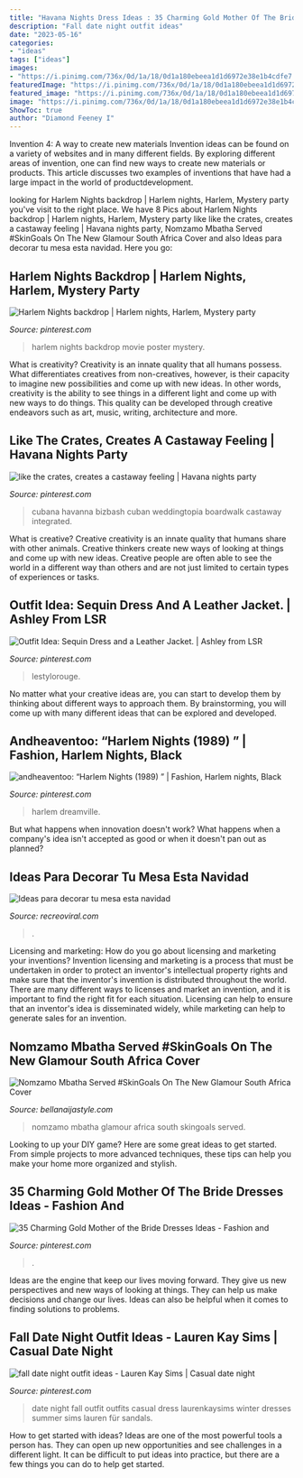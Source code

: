 ```yaml
---
title: "Havana Nights Dress Ideas : 35 Charming Gold Mother Of The Bride Dresses Ideas"
description: "Fall date night outfit ideas"
date: "2023-05-16"
categories:
- "ideas"
tags: ["ideas"]
images:
- "https://i.pinimg.com/736x/0d/1a/18/0d1a180ebeea1d1d6972e38e1b4cdfe7.jpg"
featuredImage: "https://i.pinimg.com/736x/0d/1a/18/0d1a180ebeea1d1d6972e38e1b4cdfe7.jpg"
featured_image: "https://i.pinimg.com/736x/0d/1a/18/0d1a180ebeea1d1d6972e38e1b4cdfe7.jpg"
image: "https://i.pinimg.com/736x/0d/1a/18/0d1a180ebeea1d1d6972e38e1b4cdfe7.jpg"
ShowToc: true
author: "Diamond Feeney I"
---
```



Invention 4: A way to create new materials
Invention ideas can be found on a variety of websites and in many different fields. By exploring different areas of invention, one can find new ways to create new materials or products. This article discusses two examples of inventions that have had a large impact in the world of productdevelopment.

	

		
looking for Harlem Nights backdrop | Harlem nights, Harlem, Mystery party you've visit to the right place. We have 8 Pics about Harlem Nights backdrop | Harlem nights, Harlem, Mystery party like like the crates, creates a castaway feeling | Havana nights party, Nomzamo Mbatha Served #SkinGoals On The New Glamour South Africa Cover and also Ideas para decorar tu mesa esta navidad. Here you go:
		
    
## Harlem Nights Backdrop | Harlem Nights, Harlem, Mystery Party

<img loading=lazy src="https://i.pinimg.com/736x/0d/1a/18/0d1a180ebeea1d1d6972e38e1b4cdfe7.jpg" onerror="this.onerror=null;this.src='https://tse3.mm.bing.net/th?id=OIP.lsiBpSIhaNgwePLPQS5o_wHaPN&amp;pid=15.1';" alt="Harlem Nights backdrop | Harlem nights, Harlem, Mystery party">

_Source: pinterest.com_

>harlem nights backdrop movie poster mystery. 

	

What is creativity?
Creativity is an innate quality that all humans possess. What differentiates creatives from non-creatives, however, is their capacity to imagine new possibilities and come up with new ideas. In other words, creativity is the ability to see things in a different light and come up with new ways to do things. This quality can be developed through creative endeavors such as art, music, writing, architecture and more.

    
## Like The Crates, Creates A Castaway Feeling | Havana Nights Party

<img loading=lazy src="https://i.pinimg.com/736x/36/f4/3e/36f43ed1ef0ad42a458f3acf4d695f0b.jpg" onerror="this.onerror=null;this.src='https://tse2.mm.bing.net/th?id=OIP.OeSfMKaAFDlucYlf50ZedQHaLH&amp;pid=15.1';" alt="like the crates, creates a castaway feeling | Havana nights party">

_Source: pinterest.com_

>cubana havanna bizbash cuban weddingtopia boardwalk castaway integrated. 

	

What is creative?
Creative creativity is an innate quality that humans share with other animals. Creative thinkers create new ways of looking at things and come up with new ideas. Creative people are often able to see the world in a different way than others and are not just limited to certain types of experiences or tasks.

    
## Outfit Idea: Sequin Dress And A Leather Jacket. | Ashley From LSR

<img loading=lazy src="https://i.pinimg.com/originals/a3/f5/e9/a3f5e97c898e8596940a0874a703bf48.jpg" onerror="this.onerror=null;this.src='https://tse3.mm.bing.net/th?id=OIP.him_T3VWCbMaqKY7Uy9SswHaLH&amp;pid=15.1';" alt="Outfit Idea: Sequin Dress and a Leather Jacket. | Ashley from LSR">

_Source: pinterest.com_

>lestylorouge. 

	

No matter what your creative ideas are, you can start to develop them by thinking about different ways to approach them. By brainstorming, you will come up with many different ideas that can be explored and developed.

    
## Andheaventoo: “Harlem Nights (1989) ” | Fashion, Harlem Nights, Black

<img loading=lazy src="https://i.pinimg.com/736x/db/9c/90/db9c9066f45f1a2c55f853f8b0e55197.jpg" onerror="this.onerror=null;this.src='https://tse3.mm.bing.net/th?id=OIP.mqFWtJjw0XbYcJHRoitC5AHaEL&amp;pid=15.1';" alt="andheaventoo: “Harlem Nights (1989) ” | Fashion, Harlem nights, Black">

_Source: pinterest.com_

>harlem dreamville. 

	

But what happens when innovation doesn't work? What happens when a company's idea isn't accepted as good or when it doesn't pan out as planned?

    
## Ideas Para Decorar Tu Mesa Esta Navidad

<img loading=lazy src="https://www.recreoviral.com/wp-content/uploads/2015/12/Decoraciones-para-la-mesa-esta-navidad-16.jpg" onerror="this.onerror=null;this.src='https://tse3.mm.bing.net/th?id=OIP.Fcp7q0qWGy8N_lWloR0ibgHaK7&amp;pid=15.1';" alt="Ideas para decorar tu mesa esta navidad">

_Source: recreoviral.com_

>. 

	

Licensing and marketing: How do you go about licensing and marketing your inventions?
Invention licensing and marketing is a process that must be undertaken in order to protect an inventor's intellectual property rights and make sure that the inventor's invention is distributed throughout the world. There are many different ways to licenses and market an invention, and it is important to find the right fit for each situation. Licensing can help to ensure that an inventor's idea is disseminated widely, while marketing can help to generate sales for an invention.

    
## Nomzamo Mbatha Served #SkinGoals On The New Glamour South Africa Cover

<img loading=lazy src="https://www.bellanaijastyle.com/wp-content/uploads/2020/12/1Nomzamo-Glamour-South-Africa.jpg" onerror="this.onerror=null;this.src='https://tse1.mm.bing.net/th?id=OIP.V6Ol35plGf_eafNo_cgj-gHaHa&amp;pid=15.1';" alt="Nomzamo Mbatha Served #SkinGoals On The New Glamour South Africa Cover">

_Source: bellanaijastyle.com_

>nomzamo mbatha glamour africa south skingoals served. 

	

Looking to up your DIY game? Here are some great ideas to get started. From simple projects to more advanced techniques, these tips can help you make your home more organized and stylish.

    
## 35 Charming Gold Mother Of The Bride Dresses Ideas - Fashion And

<img loading=lazy src="https://i.pinimg.com/736x/ee/1c/33/ee1c339a054ee82181ba4e84340bae24.jpg" onerror="this.onerror=null;this.src='https://tse1.mm.bing.net/th?id=OIP.iNrSVBTzLb6NmGMrK_NFXwHaLH&amp;pid=15.1';" alt="35 Charming Gold Mother of the Bride Dresses Ideas - Fashion and">

_Source: pinterest.com_

>. 

	

Ideas are the engine that keep our lives moving forward. They give us new perspectives and new ways of looking at things. They can help us make decisions and change our lives. Ideas can also be helpful when it comes to finding solutions to problems.

    
## Fall Date Night Outfit Ideas - Lauren Kay Sims | Casual Date Night

<img loading=lazy src="https://i.pinimg.com/736x/95/b6/67/95b6675eb2994f4dc525906263905f6e.jpg" onerror="this.onerror=null;this.src='https://tse3.mm.bing.net/th?id=OIP.8xRIH7nBrZL9_tN8eRbwIgHaLH&amp;pid=15.1';" alt="fall date night outfit ideas - Lauren Kay Sims | Casual date night">

_Source: pinterest.com_

>date night fall outfit outfits casual dress laurenkaysims winter dresses summer sims lauren für sandals. 

	

How to get started with ideas?
Ideas are one of the most powerful tools a person has. They can open up new opportunities and see challenges in a different light. It can be difficult to put ideas into practice, but there are a few things you can do to help get started.

